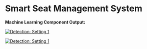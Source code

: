 # Smart Seat Management System

**Machine Learning Component Output:**
  
 <a href="https://youtu.be/PXjMJZObjIg
" target="_blank"><img src="https://i9.ytimg.com/vi/PXjMJZObjIg/mq1.jpg?sqp=CK_GtvUF&rs=AOn4CLAr52g0FtoRdEZtbebfF8AgA9yGhQ" 
alt="Detection: Setting 1" /></a>

 <a href="https://youtu.be/TuEk-_IzVgk
" target="_blank"><img src="https://i9.ytimg.com/vi/TuEk-_IzVgk/mq3.jpg?sqp=CIjKtvUF&rs=AOn4CLA0nRxI13vFebLTfsd5QUjF_6bApg" 
alt="Detection: Setting 1" /></a>
